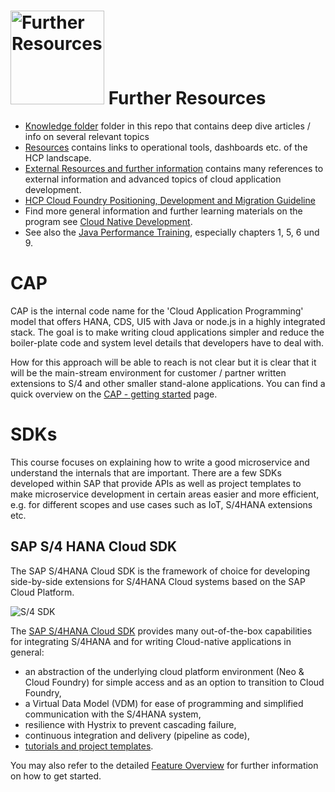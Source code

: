 # <img src="https://github.wdf.sap.corp/cc-java-dev/cc-coursematerial/blob/master/Z_ReuseImages/images/information.jpg" width="150" alt="Further Resources"/> Further Resources

* [Knowledge folder](https://github.wdf.sap.corp/cc-java-dev/cc-coursematerial/tree/master/Knowledge) folder in this repo that contains deep dive articles / info on several relevant topics
* [Resources](https://github.wdf.sap.corp/cc-java-dev/cc-coursematerial/blob/master/Resources.md) contains links to operational tools, dashboards etc. of the HCP landscape.
* [External Resources and further information](https://github.wdf.sap.corp/cc-java-dev/cc-coursematerial/blob/master/Resources.md#external-resources-and-further-information) contains many references to external information and advanced topics of cloud application development.
* [HCP Cloud Foundry Positioning, Development and Migration Guideline](https://github.wdf.sap.corp/cc-java-dev/cc-coursematerial/blob/master/Knowledge/HCP_CF%40HCP_Application_Provider_final.pdf)
* Find more general information and further learning materials on the program see [Cloud Native Development](https://go.sap.corp/cloud-native).
* See also the [Java Performance Training](https://wiki.wdf.sap.corp/wiki/display/NWEngPer/Performance+Trainings), especially chapters  1, 5, 6 und 9.

# CAP

CAP is the internal code name for the 'Cloud Application Programming' model that offers HANA, CDS, UI5 with Java or node.js in a highly integrated stack. The goal is to make writing cloud applications simpler and reduce the boiler-plate code and system level details that developers have to deal with. 

How for this approach will be able to reach is not clear but it is clear that it will be the main-stream environment for customer / partner written extensions to S/4 and other smaller stand-alone applications. You can find a quick overview on the [CAP - getting started](https://github.wdf.sap.corp/pages/cap/get-started/) page.

# SDKs
This course focuses on explaining how to write a good microservice and understand the internals that are important. 
There are a few SDKs developed within SAP that provide APIs as well as project templates to make microservice development in certain areas easier and more efficient, e.g. for different scopes and use cases such as IoT, S/4HANA extensions etc. 

## SAP S/4 HANA Cloud SDK

The SAP S/4HANA Cloud SDK is the framework of choice for developing side-by-side extensions for S/4HANA Cloud systems based on the SAP Cloud Platform.

![S/4 SDK](https://github.wdf.sap.corp/cc-java-dev/cc-coursematerial/blob/master/Z_ReuseImages/images/s4sdk.jpg)

The [SAP S/4HANA Cloud SDK](https://jam4.sapjam.com/groups/5flp8TOw033gh4INdIYA7w/overview_page/ai0I1Lvle3smbmA8FeelxM) provides many out-of-the-box capabilities for integrating S/4HANA and for writing Cloud-native applications in general: 
- an abstraction of the underlying cloud platform environment (Neo & Cloud Foundry) for simple access and as an option to transition to Cloud Foundry,
- a Virtual Data Model (VDM) for ease of programming and simplified communication with the S/4HANA system, 
- resilience with Hystrix to prevent cascading failure,
- continuous integration and delivery (pipeline as code),
- [tutorials and project templates](https://go.sap.corp/s4sdk-tutorials). 

You may also refer to the detailed [Feature Overview](https://wiki.wdf.sap.corp/wiki/display/RAApps/SDK+Feature+Overview) for further information on how to get started. 